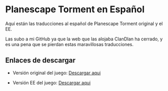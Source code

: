 # Planescape Torment en Español
Aquí están las traducciones al español de Planescape Torment original y el EE. 

Las subo a mi GitHub ya que la web que las alojaba ClanDlan ha cerrado, y es una pena que se pierdan estas maravillosas traducciones.

## Enlaces de descargar
* Versión original del juego: [Descargar aqui](https://github.com/mmgmp/Planescape-Torment-ES/releases/download/1.0/DLAN_Traduccion_planescape_torment_v2.exe)
  
* Versión EE del juego: [Descargar aqui](https://github.com/mmgmp/Planescape-Torment-ES/releases/download/1.0/Planescape_Torment_EE_V1_3.rar)

